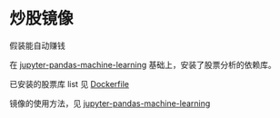# 炒股镜像

假装能自动赚钱

在 [jupyter-pandas-machine-learning](../jupyter-pandas-machine-learning/) 基础上，安装了股票分析的依赖库。

已安装的股票库 list 见 [Dockerfile](./Dockerfile)

镜像的使用方法，见 [jupyter-pandas-machine-learning](../jupyter-pandas-machine-learning/)
